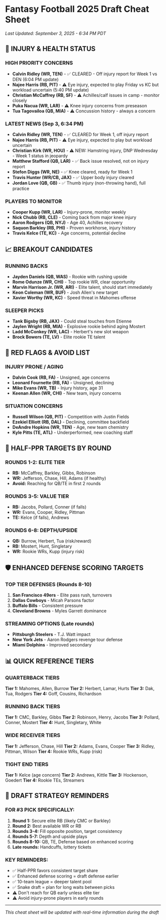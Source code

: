 # Fantasy Football 2025 Draft Cheat Sheet
*Last Updated: September 3, 2025 - 6:34 PM PDT*

## 🚨 INJURY & HEALTH STATUS

### HIGH PRIORITY CONCERNS
- **Calvin Ridley (WR, TEN)** - ✅ CLEARED - Off injury report for Week 1 vs DEN (6:04 PM update)
- **Najee Harris (RB, PIT)** - ⚠️ Eye injury, expected to play Friday vs KC but workload uncertain (5:40 PM update)
- **Christian McCaffrey (RB, SF)** - ⚠️ Achilles/calf issues in camp - monitor closely
- **Puka Nacua (WR, LAR)** - ⚠️ Knee injury concerns from preseason
- **Tua Tagovailoa (QB, MIA)** - ⚠️ Concussion history - always a concern

### LATEST NEWS (Sep 3, 6:34 PM)
- **Calvin Ridley (WR, TEN)** - ✅ CLEARED for Week 1, off injury report
- **Najee Harris (RB, PIT)** - ⚠️ Eye injury, expected to play but workload uncertain
- **Christian Kirk (WR, HOU)** - ⚠️ NEW: Hamstring injury, DNP Wednesday - Week 1 status in jeopardy
- **Matthew Stafford (QB, LAR)** - ✅ Back issue resolved, not on injury report
- **Stefon Diggs (WR, NE)** - ✅ Knee cleared, ready for Week 1
- **Travis Hunter (WR/CB, JAX)** - ✅ Upper body injury cleared
- **Jordan Love (QB, GB)** - ✅ Thumb injury (non-throwing hand), full practice

### PLAYERS TO MONITOR
- **Cooper Kupp (WR, LAR)** - Injury-prone, monitor weekly
- **Nick Chubb (RB, CLE)** - Coming back from major knee injury
- **Aaron Rodgers (QB, NYJ)** - Age 40, Achilles recovery
- **Saquon Barkley (RB, PHI)** - Proven workhorse, injury history
- **Travis Kelce (TE, KC)** - Age concerns, potential decline

## 📈 BREAKOUT CANDIDATES

### RUNNING BACKS
- **Jayden Daniels (QB, WAS)** - Rookie with rushing upside
- **Rome Odunze (WR, CHI)** - Top rookie WR, clear opportunity
- **Marvin Harrison Jr. (WR, ARI)** - Elite talent, should start immediately
- **Keon Coleman (WR, BUF)** - Josh Allen's new target
- **Xavier Worthy (WR, KC)** - Speed threat in Mahomes offense

### SLEEPER PICKS
- **Tank Bigsby (RB, JAX)** - Could steal touches from Etienne
- **Jaylen Wright (RB, MIA)** - Explosive rookie behind aging Mostert
- **Ladd McConkey (WR, LAC)** - Herbert's new slot weapon
- **Brock Bowers (TE, LV)** - Elite rookie TE talent

## 🔴 RED FLAGS & AVOID LIST

### INJURY PRONE / AGING
- **Dalvin Cook (RB, FA)** - Unsigned, age concerns
- **Leonard Fournette (RB, FA)** - Unsigned, declining
- **Mike Evans (WR, TB)** - Injury history, age 31
- **Keenan Allen (WR, CHI)** - New team, injury concerns

### SITUATION CONCERNS
- **Russell Wilson (QB, PIT)** - Competition with Justin Fields
- **Ezekiel Elliott (RB, DAL)** - Declining, committee backfield
- **DeAndre Hopkins (WR, TEN)** - Age, new team chemistry
- **Kyle Pitts (TE, ATL)** - Underperformed, new coaching staff

## 🎯 HALF-PPR TARGETS BY ROUND

### ROUNDS 1-2: ELITE TIER
- **RB:** McCaffrey, Barkley, Gibbs, Robinson
- **WR:** Jefferson, Chase, Hill, Adams (if healthy)
- **Avoid:** Reaching for QB/TE in first 2 rounds

### ROUNDS 3-5: VALUE TIER
- **RB:** Jacobs, Pollard, Conner (if falls)
- **WR:** Evans, Cooper, Ridley, Pittman
- **TE:** Kelce (if falls), Andrews

### ROUNDS 6-8: DEPTH/UPSIDE
- **QB:** Burrow, Herbert, Tua (risk/reward)
- **RB:** Mostert, Hunt, Singletary
- **WR:** Rookie WRs, Kupp (injury risk)

## 🛡️ ENHANCED DEFENSE SCORING TARGETS

### TOP TIER DEFENSES (Rounds 8-10)
1. **San Francisco 49ers** - Elite pass rush, turnovers
2. **Dallas Cowboys** - Micah Parsons factor
3. **Buffalo Bills** - Consistent pressure
4. **Cleveland Browns** - Myles Garrett dominance

### STREAMING OPTIONS (Late rounds)
- **Pittsburgh Steelers** - T.J. Watt impact
- **New York Jets** - Aaron Rodgers revenge tour defense
- **Miami Dolphins** - Improved secondary

## 📊 QUICK REFERENCE TIERS

### QUARTERBACK TIERS
**Tier 1:** Mahomes, Allen, Burrow
**Tier 2:** Herbert, Lamar, Hurts
**Tier 3:** Dak, Tua, Rodgers
**Tier 4:** Goff, Cousins, Richardson

### RUNNING BACK TIERS
**Tier 1:** CMC, Barkley, Gibbs
**Tier 2:** Robinson, Henry, Jacobs
**Tier 3:** Pollard, Conner, Mostert
**Tier 4:** Hunt, Singletary, White

### WIDE RECEIVER TIERS
**Tier 1:** Jefferson, Chase, Hill
**Tier 2:** Adams, Evans, Cooper
**Tier 3:** Ridley, Pittman, Wilson
**Tier 4:** Rookie WRs, Kupp (risk)

### TIGHT END TIERS
**Tier 1:** Kelce (age concern)
**Tier 2:** Andrews, Kittle
**Tier 3:** Hockenson, Goedert
**Tier 4:** Rookie TEs, Streamers

## 🎲 DRAFT STRATEGY REMINDERS

### FOR #3 PICK SPECIFICALLY:
1. **Round 1:** Secure elite RB (likely CMC or Barkley)
2. **Round 2:** Best available WR or RB
3. **Rounds 3-4:** Fill opposite position, target consistency
4. **Rounds 5-7:** Depth and upside plays
5. **Rounds 8-10:** QB, TE, Defense based on enhanced scoring
6. **Late rounds:** Handcuffs, lottery tickets

### KEY REMINDERS:
- ✅ Half-PPR favors consistent target share
- ✅ Enhanced defense scoring = draft defense earlier
- ✅ 10-team league = deeper talent pool
- ✅ Snake draft = plan for long waits between picks
- ⚠️ Don't reach for QB early unless elite tier
- ⚠️ Avoid injury-prone players in early rounds

---
*This cheat sheet will be updated with real-time information during the draft*
